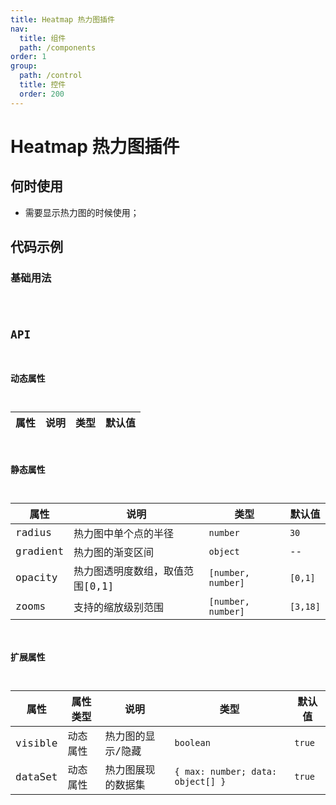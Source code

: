 ```yaml
---
title: Heatmap 热力图插件
nav:
  title: 组件
  path: /components
order: 1
group:
  path: /control
  title: 控件
  order: 200
---
```


# Heatmap 热力图插件

## 何时使用

-  需要显示热力图的时候使用；

## 代码示例

### 基础用法

<code src="./demo/demo-01.tsx" />

## API

### 动态属性

| 属性 |说明|类型|默认值|
|-----|----|----|----|

### 静态属性

| 属性 |说明|类型|默认值|
|-----|----|----|----|
|radius|热力图中单个点的半径| `number` | `30` |
|gradient|热力图的渐变区间| `object` | -- |
|opacity|热力图透明度数组，取值范围[0,1]| `[number, number]` | `[0,1]` |
|zooms|支持的缩放级别范围| `[number, number]` | `[3,18]` |

### 扩展属性

| 属性 |属性类型|说明|类型|默认值|
|-----|-----|----|----|----|
|visible| 动态属性 |热力图的显示/隐藏 | `boolean` | `true` |
|dataSet| 动态属性 |热力图展现的数据集 | `{ max: number; data: object[] }` | `true` |
